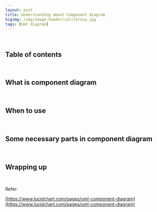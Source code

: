 ```yaml
---
layout: post
title: Understanding about Component diagram
bigimg: /img/image-header/california.jpg
tags: [Uml diagram]
---
```




<br>

## Table of contents





<br>

## What is component diagram





<br>

## When to use





<br>

## Some necessary parts in component diagram





<br>

## Wrapping up




<br>

Refer:

[https://www.lucidchart.com/pages/uml-component-diagram](https://www.lucidchart.com/pages/uml-component-diagram)



